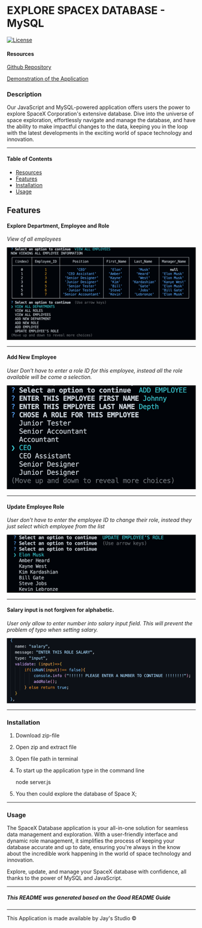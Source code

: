# EXPLORE SPACEX DATABASE - MySQL
[![License](https://img.shields.io/badge/License-Apache_2.0-blue.svg)](https://opensource.org/licenses/Apache-2.0)

#### Resources

[Github Repository](https://github.com/Truecoding4life/MySQL-for-SPACEX)

[Demonstration of the Application](./examples/Logo%20Generator%20Demonstration%20copy.mp4)


### Description 
Our JavaScript and MySQL-powered application offers users the power to explore SpaceX Corporation's extensive database. Dive into the universe of space exploration, effortlessly navigate and manage the database, and have the ability to make impactful changes to the data, keeping you in the loop with the latest developments in the exciting world of space technology and innovation.

-------------

#### Table of Contents

* [Resources](#resources)
* [Features](#features)
* [Installation](#installation)
* [Usage](#usage)


## Features

#### Explore Department, Employee and Role

*View of all employees*

![View Department](./Assets/images/Employee.png)


---

#### Add New Employee
*User Don't have to enter a role ID for this employee, instead all the role available will be come a selection.*

![Add Employee](./Assets/images/addRole.png)


---

#### Update Employee Role

*User don't have to enter the employee ID to change their role, instead they just select which employee from the list*

![View Department](./Assets/images/Update.png)


---


#### Salary input is not forgiven for alphabetic.

*User only allow to enter number into salary input field. This will prevent the problem of typo when setting salary.*

![Salary Input Validation](./Assets/images/Salary%20validation.png)

---

### Installation
1. Download zip-file
2. Open zip and extract file
3. Open file path in terminal 
4. To start up the application type in the command line
  
    node server.js

5. You then could explore the database of Space X;


---

### Usage
The SpaceX Database application is your all-in-one solution for seamless data management and exploration. With a user-friendly interface and dynamic role management, it simplifies the process of keeping your database accurate and up to date, ensuring you're always in the know about the incredible work happening in the world of space technology and innovation.

Explore, update, and manage your SpaceX database with confidence, all thanks to the power of MySQL and JavaScript.

---

##### This README was generated based on the Good README Guide

---

This Application is made available by Jay's Studio © 
